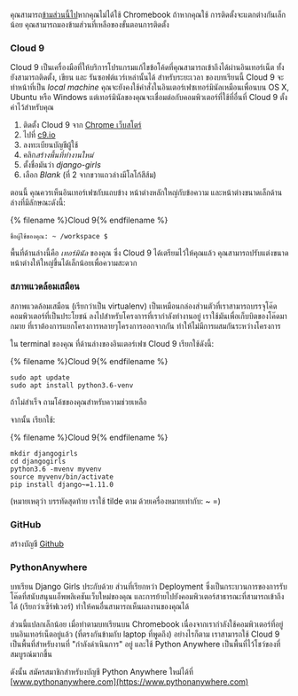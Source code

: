 คุณสามารถ[ข้ามส่วนนี้ไป](http://tutorial.djangogirls.org/en/installation/#install-python)หากคุณไม่ได้ใช้ Chromebook ถ้าหากคุณใช้ การติดตั้งจะแตกต่างกันเล็กน้อย คุณสามารถมองข้ามส่วนที่เหลือของขั้นตอนการติดตั้ง

### Cloud 9

Cloud 9 เป็นเครื่องมือที่ให้บริการโปรแกรมแก้ไขข้อโค้ดที่คุณสามารถเข้าถึงได้ผ่านอินเทอร์เน็ต ทั้งยังสามารถติดตั้ง, เขียน และ รันซอฟต์แวร์เหล่านั้นได้ สำหรับระยะเวลา ของบทเรียนนี้ Cloud 9 จะทำหน้าที่เป็น *local machine* คุณจะยังคงใช้คำสั่งในอินเตอร์เฟซเทอร์มินัลเหมือนเพื่อนบน OS X, Ubuntu หรือ Windows แต่เทอร์มินัลของคุณจะเชื่อมต่อกับคอมพิวเตอร์ที่ใช้ที่อื่นที่ Cloud 9 ตั้งค่าไว้สำหรับคุณ

1. ติดตั้ง Cloud 9 จาก [Chrome เว็บสโตร์](https://chrome.google.com/webstore/detail/cloud9/nbdmccoknlfggadpfkmcpnamfnbkmkcp)
2. ไปที่ [c9.io](https://c9.io)
3. ลง​ทะเบียน​บัญชี​ผู้​ใช้
4. คลิก*สร้างพื้นที่ทำงานใหม่*
5. ตั้งชื่อมันว่า *django-girls*
6. เลือก *Blank* (ที่ 2 จากขวาแถวล่างมีโลโก้สีส้ม)

ตอนนี้ คุณควรเห็นอินเทอร์เฟซกับแถบข้าง หน้าต่างหลักใหญ่กับข้อความ และหน้าต่างขนาดเล็กด้านล่างที่มีลักษณะดังนี้:

{% filename %}Cloud 9{% endfilename %}

    ชื่อผู้ใช้ของคุณ: ~ /workspace $
    

พื้นที่ด้านล่างนี้คือ *เทอร์มินัล* ของคุณ ซึ่ง Cloud 9 ได้เตรียมไว้ให้คุณแล้ว คุณสามารถปรับแต่งขนาดหน้าต่างให้ใหญ่ขึ้นได้เล็กน้อยเพื่อความสะดวก

### สภาพแวดล้อมเสมือน

สภาพแวดล้อมเสมือน (เรียกว่าเป็น virtualenv) เป็นเหมือนกล่องส่วนตัวที่เราสามารถบรรจุโค๊ดคอมพิวเตอร์ที่เป็นประโยชน์ ลงไปสำหรับโครงการที่เรากำลังทำงานอยู่ เราใช้มันเพื่อเก็บบิตของโค๊ดมากมาย ที่เราต้องการแยกโครงการหลายๆโครงการออกจากกัน ทำให้ไม่มีการผสมกันระหว่างโครงการ

ใน terminal ของคุณ ที่ด้านล่างของอินเตอร์เฟซ Cloud 9 เรียกใช้ดังนี้:

{% filename %}Cloud 9{% endfilename %}

    sudo apt update
    sudo apt install python3.6-venv
    

ถ้าไม่สำเร็จ ถามโค้ชของคุณสำหรับความช่วยเหลือ

จากนั้น เรียกใช้:

{% filename %}Cloud 9{% endfilename %}

    mkdir djangogirls
    cd djangogirls
    python3.6 -mvenv myvenv
    source myvenv/bin/activate
    pip install django~=1.11.0
    

(หมายเหตุว่า บรรทัดสุดท้าย เราใช้ tilde ตาม ด้วยเครื่องหมายเท่ากับ: ~ =)

### GitHub

สร้างบัญชี [Github](https://github.com)

### PythonAnywhere

บทเรียน Django Girls ประกับด้วย ส่วนที่เรียกหว่า Deployment ซึ่งเป็นกระบวนการของการรับโค๊ดที่สนับสนุนแอ็พพลิเคชันเว็บใหม่ของคุณ และการย้ายไปยังคอมพิวเตอร์สาธารณะที่สามารถเข้าถึงได้ (เรียกว่าเซิร์ฟเวอร์) ทำให้คนอื่นสามารถเห็นผลงานของคุณได้

ส่วนนี้แปลกเล็กน้อย เมื่อทำตามบทเรียนบน Chromebook เนื่องจากเรากำลังใช้คอมพิวเตอร์ที่อยู่บนอินเทอร์เน็ตอยู่แล้ว (ที่ตรงกันข้ามกับ laptop ที่พูดถึง) อย่างไรก็ตาม เราสามารถใช้ Cloud 9 เป็นพื้นที่สำหรับงานที่ "กำลังดำเนินการ" อยู่ และใช้ Python Anywhere เป็นพื้นที่ไว้โชว์ของที่สมบูรณ์มากขึ้น

ดังนั้น สมัครสมาชิกสำหรับงบัญชี Python Anywhere ใหม่ได้ที่ [www.pythonanywhere.com](https://www.pythonanywhere.com)